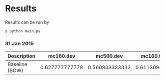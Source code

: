 # Results
Results can be run by

```
$ python main.py
```

### 31 Jan 2015

| Description | mc160.dev | mc500.dev | mc160.train | mc500.train |
| --- | ------ | ------ | ------ | --- |
| Baseline (BOW) | 0.627777777778 | 0.560833333333 | 0.61130952381 | 0.590277777778 |
